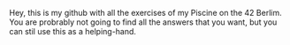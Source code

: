 Hey, this is my github with all the exercises of my Piscine on the 42 Berlim. 
You are probrably not going to find all the answers that you want, but you can stil use this as a helping-hand.
